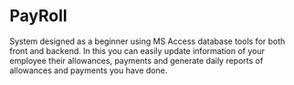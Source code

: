# PayRoll
System designed as a beginner using MS Access database tools for both front and backend. 
In this you can easily update information of your employee their allowances, payments and generate daily reports of allowances and payments you have done.

